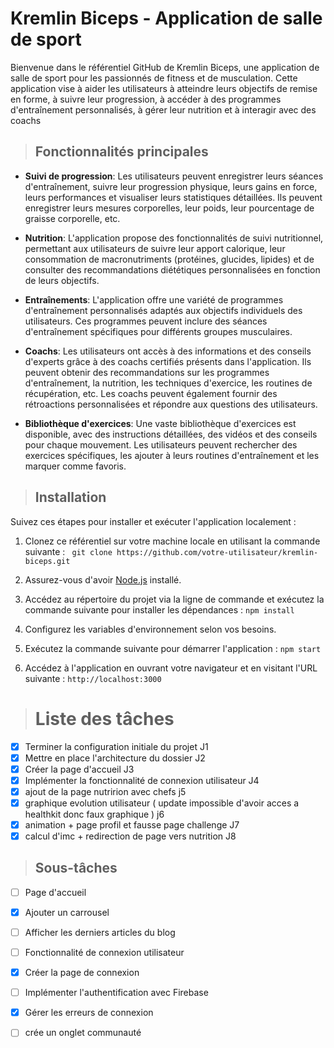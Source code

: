 # Kremlin Biceps - Application de salle de sport

Bienvenue dans le référentiel GitHub de Kremlin Biceps, une application de salle de sport pour les passionnés de fitness et de musculation. Cette application vise à aider les utilisateurs à atteindre leurs objectifs de remise en forme, à suivre leur progression, à accéder à des programmes d'entraînement personnalisés, à gérer leur nutrition et à interagir avec des coachs 

> ## Fonctionnalités principales

- **Suivi de progression**: Les utilisateurs peuvent enregistrer leurs séances d'entraînement, suivre leur progression physique, leurs gains en force, leurs performances et visualiser leurs statistiques détaillées. Ils peuvent enregistrer leurs mesures corporelles, leur poids, leur pourcentage de graisse corporelle, etc.

- **Nutrition**: L'application propose des fonctionnalités de suivi nutritionnel, permettant aux utilisateurs de suivre leur apport calorique, leur consommation de macronutriments (protéines, glucides, lipides) et de consulter des recommandations diététiques personnalisées en fonction de leurs objectifs.

- **Entraînements**: L'application offre une variété de programmes d'entraînement personnalisés adaptés aux objectifs individuels des utilisateurs. Ces programmes peuvent inclure des séances d'entraînement spécifiques pour différents groupes musculaires.

- **Coachs**: Les utilisateurs ont accès à des informations et des conseils d'experts grâce à des coachs certifiés présents dans l'application. Ils peuvent obtenir des recommandations sur les programmes d'entraînement, la nutrition, les techniques d'exercice, les routines de récupération, etc. Les coachs peuvent également fournir des rétroactions personnalisées et répondre aux questions des utilisateurs.

- **Bibliothèque d'exercices**: Une vaste bibliothèque d'exercices est disponible, avec des instructions détaillées, des vidéos et des conseils pour chaque mouvement. Les utilisateurs peuvent rechercher des exercices spécifiques, les ajouter à leurs routines d'entraînement et les marquer comme favoris.


> ## Installation

Suivez ces étapes pour installer et exécuter l'application localement :

1. Clonez ce référentiel sur votre machine locale en utilisant la commande suivante : ` git clone https://github.com/votre-utilisateur/kremlin-biceps.git`

2. Assurez-vous d'avoir [Node.js](https://nodejs.org) installé.


3. Accédez au répertoire du projet via la ligne de commande et exécutez la commande suivante pour installer les dépendances : `npm install`


4. Configurez les variables d'environnement selon vos besoins.

5. Exécutez la commande suivante pour démarrer l'application : `npm start`

6. Accédez à l'application en ouvrant votre navigateur et en visitant l'URL suivante : `http://localhost:3000`


> # Liste des tâches

- [x] Terminer la configuration initiale du projet J1
- [x] Mettre en place l'architecture du dossier J2
- [x] Créer la page d'accueil J3
- [x] Implémenter la fonctionnalité de connexion utilisateur J4
- [x] ajout de la page nutririon avec chefs j5
- [x] graphique evolution utilisateur ( update impossible d'avoir acces a healthkit donc faux graphique ) j6
- [x] animation + page profil et fausse page challenge J7
- [x] calcul d'imc + redirection de page vers nutrition J8

> ## Sous-tâches

- [ ] Page d'accueil
- [x] Ajouter un carrousel
- [ ] Afficher les derniers articles du blog
- [ ] Fonctionnalité de connexion utilisateur
- [x] Créer la page de connexion
- [ ] Implémenter l'authentification avec Firebase
- [x] Gérer les erreurs de connexion
- [ ] crée un onglet communauté 







